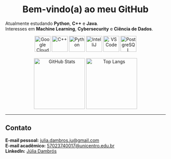 <div align="center">

# Bem-vindo(a) ao meu GitHub  

</div>


Atualmente estudando **Python**, **C++** e **Java**.  
Interesses em **Machine Learning**, **Cybersecurity** e **Ciência de Dados**.  


<div align="center">
  <img src="https://cdn.jsdelivr.net/gh/devicons/devicon/icons/googlecloud/googlecloud-original.svg" height="50" alt="Google Cloud" />
  <img src="https://cdn.jsdelivr.net/gh/devicons/devicon/icons/cplusplus/cplusplus-original.svg" height="50" alt="C++" />
  <img src="https://cdn.jsdelivr.net/gh/devicons/devicon/icons/python/python-original.svg" height="50" alt="Python" />
  <img src="https://cdn.jsdelivr.net/gh/devicons/devicon/icons/intellij/intellij-original.svg" height="50" alt="IntelliJ" />
  <img src="https://cdn.jsdelivr.net/gh/devicons/devicon/icons/vscode/vscode-original.svg" height="50" alt="VS Code" />
  <img src="https://cdn.jsdelivr.net/gh/devicons/devicon/icons/postgresql/postgresql-original.svg" height="50" alt="PostgreSQL" />
</div>

</br>

<div align="center">
  <img src="https://github-readme-stats.vercel.app/api?username=Juliadambros&show_icons=true&include_all_commits=true&count_private=true&theme=moltack&hide_border=true" height="160" alt="GitHub Stats" />
  <img src="https://github-readme-stats.vercel.app/api/top-langs?username=Juliadambros&layout=compact&langs_count=6&theme=moltack&hide_border=true" height="160" alt="Top Langs" />
</div>

---

## Contato  

**E-mail pessoal:** [julia.dambros.ju@gmail.com](mailto:julia.dambros.ju@gmail.com)  
**E-mail acadêmico:** [57023740017@unicentro.edu.br](mailto:57023740017@unicentro.edu.br)  
**LinkedIn:** [Júlia Dambrós](https://www.linkedin.com/in/j%C3%BAlia-dambr%C3%B3s-5215352a8/)  

